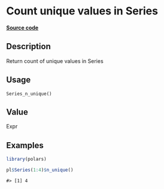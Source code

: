 
# Count unique values in Series

[**Source code**](https://github.com/pola-rs/r-polars/tree/3908b5beab9ec917b825bad8f9a820caad37cb4a/R/series__series.R#L995)

## Description

Return count of unique values in Series

## Usage

<pre><code class='language-R'>Series_n_unique()
</code></pre>

## Value

Expr

## Examples

``` r
library(polars)

pl$Series(1:4)$n_unique()
```

    #> [1] 4

